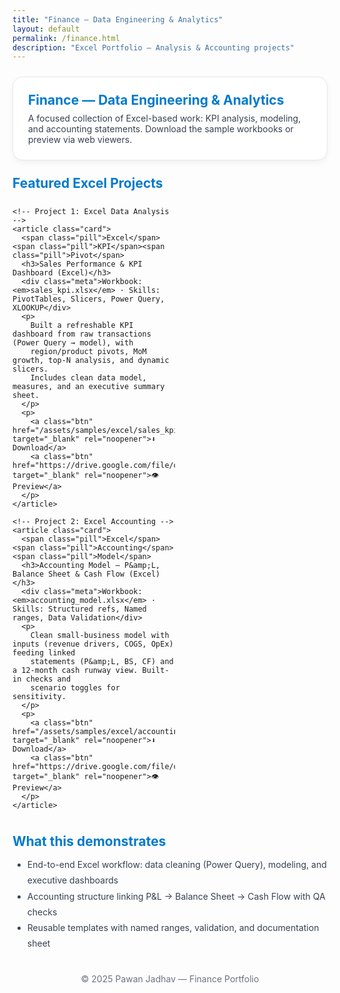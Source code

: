 ```yaml
---
title: "Finance — Data Engineering & Analytics"
layout: default
permalink: /finance.html
description: "Excel Portfolio — Analysis & Accounting projects"
---
```


<section style="background:#fff;border:1px solid #e5e7eb;border-radius:16px;padding:24px;margin:24px 0;box-shadow:0 4px 10px rgba(0,0,0,.05);">
  <h1 style="color:#007ACC;margin:0 0 8px;">Finance — Data Engineering & Analytics</h1>
  <p style="color:#374151;margin:0;">
    A focused collection of Excel-based work: KPI analysis, modeling, and accounting statements.
    Download the sample workbooks or preview via web viewers.
  </p>
</section>

<style>
  .grid{display:grid;grid-template-columns:repeat(2,minmax(260px,1fr));gap:16px}
  @media(max-width:800px){.grid{grid-template-columns:1fr}}
  .card{border:1px solid #e5e7eb;border-radius:12px;background:#fff;padding:16px;box-shadow:0 2px 6px rgba(0,0,0,.04)}
  .card h3{margin:0 0 6px;color:#1f2937}
  .card p{margin:0 0 10px;color:#374151;line-height:1.6}
  .meta{font-size:12px;color:#6b7280;margin-bottom:6px}
  .btn{display:inline-flex;align-items:center;justify-content:center;padding:6px 12px;border-radius:8px;border:1px solid #e5e7eb;background:#f8fafc;color:#111827;text-decoration:none;font-size:14px;margin-right:8px}
  .btn:hover{background:#fff;box-shadow:0 4px 14px rgba(0,0,0,.08)}
  .pill{display:inline-block;background:#eff6ff;color:#0f2e5e;border:1px solid #dbeafe;padding:2px 8px;border-radius:999px;font-size:12px;margin-right:6px}
</style>

<section style="margin:24px 0;">
  <h2 style="color:#007ACC;margin:0 0 12px;">Featured Excel Projects</h2>
  <div class="grid">

    <!-- Project 1: Excel Data Analysis -->
    <article class="card">
      <span class="pill">Excel</span><span class="pill">KPI</span><span class="pill">Pivot</span>
      <h3>Sales Performance & KPI Dashboard (Excel)</h3>
      <div class="meta">Workbook: <em>sales_kpi.xlsx</em> · Skills: PivotTables, Slicers, Power Query, XLOOKUP</div>
      <p>
        Built a refreshable KPI dashboard from raw transactions (Power Query → model), with
        region/product pivots, MoM growth, top-N analysis, and dynamic slicers.
        Includes clean data model, measures, and an executive summary sheet.
      </p>
      <p>
        <a class="btn" href="/assets/samples/excel/sales_kpi.xlsx" target="_blank" rel="noopener">⬇️ Download</a>
        <a class="btn" href="https://drive.google.com/file/d/REPLACE_SALES_KPI/preview" target="_blank" rel="noopener">👁️ Preview</a>
      </p>
    </article>

    <!-- Project 2: Excel Accounting -->
    <article class="card">
      <span class="pill">Excel</span><span class="pill">Accounting</span><span class="pill">Model</span>
      <h3>Accounting Model — P&amp;L, Balance Sheet & Cash Flow (Excel)</h3>
      <div class="meta">Workbook: <em>accounting_model.xlsx</em> · Skills: Structured refs, Named ranges, Data Validation</div>
      <p>
        Clean small-business model with inputs (revenue drivers, COGS, OpEx) feeding linked
        statements (P&amp;L, BS, CF) and a 12-month cash runway view. Built-in checks and
        scenario toggles for sensitivity.
      </p>
      <p>
        <a class="btn" href="/assets/samples/excel/accounting_model.xlsx" target="_blank" rel="noopener">⬇️ Download</a>
        <a class="btn" href="https://drive.google.com/file/d/REPLACE_ACCOUNTING/preview" target="_blank" rel="noopener">👁️ Preview</a>
      </p>
    </article>

  </div>
</section>

<section style="margin:24px 0;">
  <h2 style="color:#007ACC;margin:0 0 12px;">What this demonstrates</h2>
  <ul style="margin:0;color:#374151;line-height:1.8;">
    <li>End-to-end Excel workflow: data cleaning (Power Query), modeling, and executive dashboards</li>
    <li>Accounting structure linking P&amp;L → Balance Sheet → Cash Flow with QA checks</li>
    <li>Reusable templates with named ranges, validation, and documentation sheet</li>
  </ul>
</section>

<section style="text-align:center;margin:36px 0 10px;color:#6b7280;font-size:14px;">
  © 2025 Pawan Jadhav — Finance Portfolio
</section>
